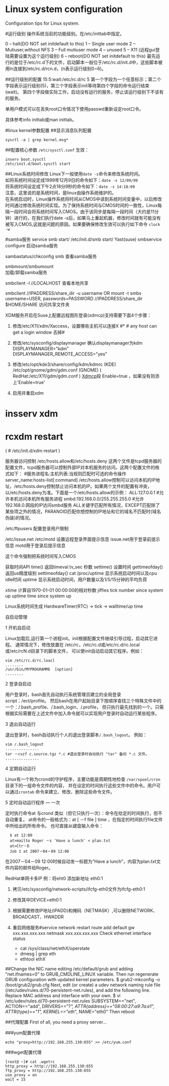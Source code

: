 Linux system configuration
======================================
Configuration tips for Linux system.


#运行级别
操作系统当前的功能级别。在/etc/inittab中指定。

0 – halt(DO NOT set initdefault to this)
1 – Single user mode
2 – Mutiuser,without NFS
3 – Full mutiuser mode
4 – unused
5 – X11 (远程gui登陆需要设置为这个运行级别)
6 – reboot(DO NOT set initdefault to this)
最先运行的是位于/etc/rc.d下的文件，启动脚本一般位于/etc/rc.d/init.d中，这些脚本被用ln连接到/etc/rc.d/rcn.d，(n表示运行级别0~6)。

##运行级别的配置
15:5:wait:/etc/rc.d/rc 5
第一个字段为一个任意标示；第二个字段表示运行级别(5)，第三个字段表示init等待第四个字段的命令运行结束(wait)。 第四个字段做实际工作，启动没有运行的服务，停止该运行级别下不该有的服务。

单用户模式可以在丢失root口令情况下使用passwd重新设定root口令。

具体参考info inittab或man inittab。

#linux kernel参数配置
##显示消息队列配置
```
sysctl -a | grep kernel.msg*
```

##配置核心参数
`/etc/sysctl.conf`
生效：
```
inserv boot.sysctl
/etc/init.d/boot.sysctl start
```

##Linux系统时间修改
Linux下一般使用`date -s`命令来修改系统时间。  
如将系统时间设定成1999年12月9日的命令如下：`date -s 12/09/99`  
将系统时间设定成下午2点18分9秒的命令如下：`date -s 14:18:09`  
注意，这里说的是系统时间，是linux由操作系统维护的。  
在系统启动时，Linux操作系统将时间从CMOS中读到系统时间变量中，以后修改时间通过修改系统时间实现。为了保持系统时间与CMOS时间的一致性，Linux每隔一段时间会将系统时间写入CMOS。由于该同步是每隔一段时间（大约是11分钟）进行的，在我们执行date -s后，如果马上重起机器，修改时间就有可能没有被写入CMOS,这就是问题的原因。如果要确保修改生效可以执行如下命令 `clock -w`

#samba服务
service smb start/ /etc/init.d/smb start/ Yast(suse) smbservice configure
     启动samba服务

sambastatus/chkconfig smb
     查看samba服务

smbmount/smbumount   
     加载/卸载samba服务

smbclient -l //LOCALHOST
     查看本地共享

smbclient //IPADDRESS/share_dir -u username     OR
mount -t smbs username=USER, passwords=PASSWORD //IPADDRESS/share_dir $HOME/SHARE
     访问共享文件夹

XDM服务开启在Suse上配置远程图形登录(xdmcp)支持需要下面4个步骤：
1. 修改/etc/X11/xdm/Xaccess，设置哪些主机可以连接X
#* # any host can get a login window
去掉#
2. 修改/etc/sysconfig/displaymanager
确认displaymanager为kdm
DISPLAYMANAGER="kdm"
DISPLAYMANAGER_REMOTE_ACCESS="yes"

3. 修改/etc/opt/kde3/share/config/kdm/kdmrc      (KDE)
/etc/opt/gnome/gdm/gdm.conf                      (GNOME)
( RedHat:/etc/X11/gdm/gdm.conf )
[Xdmcp]([xdmcp])段
Enable=true ，如果没有则添上'Enable=true'

4. 启用并重启xdm
# insserv xdm
# rcxdm restart
( # /etc/init.d/xdm restart )

服务器访问控制
/etc/hosts.allow和/etc/hosts.deny
这两个文件是tcpd服务器的配置文件，tcpd服务器可以控制外部IP对本机服务的访问。这两个配置文件的格式如下：
#服务进程名:主机列表:当规则匹配时可选的命令操作
server_name:hosts-list[:command]
/etc/hosts.allow控制可以访问本机的IP地址，/etc/hosts.deny控制禁止访问本机的IP。如果两个文件的配置有冲突，以/etc/hosts.deny为准。下面是一个/etc/hosts.allow的示例：
ALL:127.0.0.1         #允许本机访问本机所有服务进程
smbd:192.168.0.0/255.255.255.0     #允许192.168.0.网段的IP访问smbd服务
ALL关键字匹配所有情况，EXCEPT匹配除了某些项之外的情况，PARANOID匹配你想控制的IP地址和它的域名不匹配时(域名伪装)的情况。

/etc/ftpusers
配置登录用户限制

/etc/issue.net
/etc/motd
设置远程登录界面提示信息
issue.net用于登录前提示信息
motd用于登录后提示信息


这个命令强制把系统时间写入CMOS

获取时间API
time() 返回timeval.tv_sec 秒数
settime() 设置时间
gettimeofday() 返回us精度级别
settimeofday()
cat /proc/uptime     显示系统启动时间以及cpu idle时间
uptime     显示系统启动时间，用户数量以及1/5/15分钟的平均负荷

xtime     计算自1970-01-01 00:00:00的相对秒数
jiffies     tick number since system up
uptime     time since system up

Linux系统时间生成
HardwareTimer(RTC) -> tick -> walltime/up time

自启动管理

1 开机自启动

Linux加载后,运行第一个进程init。init根据配置文件继续引导过程，启动其它进程。 通常情况下，修改放置在 /etc/rc，/etc/rc.d或/etc/rc.d/rc.local或/etc/rcN.d目录下的脚本文件， 可以使init自动启动其它程序。例如：
```
vim /etc/rc.d/rc.loacl
........
/usr/bin/MYPROGRAMME  [option]
........
```
2 登录自启动

用户登录时，bash首先自动执行系统管理员建立的全局登录script：/ect/profile。 然后bash在用户起始目录下按顺序查找三个特殊文件中的一个：/.bash_profile、/.bash_login、/.profile， 但只执行最先找到的一个。只需根据实际需要在上述文件中加入命令就可以实现用户登录时自动运行某些程序。

3 退出自动运行

退出登录时，bash自动执行个人的退出登录脚本`/.bash_logout`。 例如：

```
vim /.bash_logout
...............
tar －cvzf c.source.tgz *.c #退出登录时自动执行 "tar" 备份 *.c 文件。
...............
```
4 定期自动运行

Linux有一个称为crond的守护程序，主要功能是周期性地检查 `/var/spool/cron`目录下的一组命令文件的内容， 并在设定的时间执行这些文件中的命令。用户可以通过`crontab` 命令来建立、修改、删除这些命令文件。

5 定时自动运行程序 –– 一次

定时执行命令at 与crond 类似（但它只执行一次）：命令在给定的时间执行，但不自动重复。 at命令的一般格式为：at [ －f file ] time ，在指定的时间执行file文件中所给出的所有命令。 也可直接从键盘输入命令：
```
  $ at 12:00
  at>mailto Roger －s ″Have a lunch″ < plan.txt
  at>Ctr－D
  Job 1 at 2007－04－09 12:00
```
在2007－04－09 12:00时候自动发一标题为“Have a lunch”，内容为plan.txt文件内容的邮件给Roger。

RedHat单网卡多IP
例：将eht0 添加新地址 eth0:1
1.  拷贝/etc/sysconfig/network-scripts/ifcfg-eth0文件为ifcfg-eth0:1
2.  修改其中DEVICE=eth0:1
3.  根据需要修改IP地址(IPADD)和掩码（NETMASK）,可以删除NETWORK、BROADCAST、HWADDR
4.  重启网络服务#service network restart
route add default gw xxx.xxx.xxx.xxx netmask xxx.xxx.xxx.xxx
Check ethernet interface status

	* cat /sys/class/net/ethX/operstate
	* dmesg | grep eth
	* ethtool ethX

##Change the NIC name
editing /etc/default/grub and adding "net.ifnames=0" to GRUB_CMDLINE_LINUX variable.
Then run regenerate GRUB configuration with updated kernel parameters.
$ grub2-mkconfig -o /boot/grub2/grub.cfg
Next, edit (or create) a udev network naming rule file (/etc/udev/rules.d/70-persistent-net.rules), and add the following line. Replace MAC address and interface with your own.
$ vi /etc/udev/rules.d/70-persistent-net.rules
SUBSYSTEM=="net", ACTION=="add", DRIVERS=="?*", ATTR{address}=="08:00:27:a9:7a:e1", ATTR{type}=="1", KERNEL=="eth*", NAME="eth0"
Then reboot

##代理配置
First of all, you need a proxy server...

###yum配置代理
```
echo "proxy=http://192.168.255.130:655" >> /etc/yum.conf
```

###wget配置代理
```
[root@ ~]# cat .wgetrc 
http_proxy = http://192.168.255.130:655
ftp_proxy = http://192.168.255.130:655
use_proxy = on
wait = 15
```
